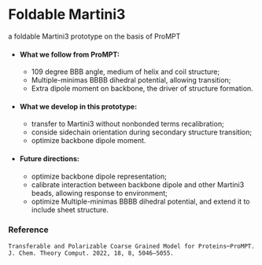 # Foldable Martini3 
a foldable Martini3 prototype on the basis of ProMPT

- #### What we follow from ProMPT:
  - 109 degree BBB angle, medium of helix and coil structure;
  - Multiple-minimas BBBB dihedral potential, allowing transition;
  - Extra dipole moment on backbone, the driver of structure formation.
 
- #### What we develop in this prototype:
  - transfer to Martini3 without nonbonded terms recalibration;
  - conside sidechain orientation during secondary structure transition;
  - optimize backbone dipole moment.
 
- #### Future directions:
  - optimize backbone dipole representation;
  - calibrate interaction between backbone dipole and other Martini3 beads, allowing response to environment;
  - optimize Multiple-minimas BBBB dihedral potential, and extend it to include sheet structure.
 


### Reference 
```
Transferable and Polarizable Coarse Grained Model for Proteins─ProMPT. J. Chem. Theory Comput. 2022, 18, 8, 5046–5055.
```
